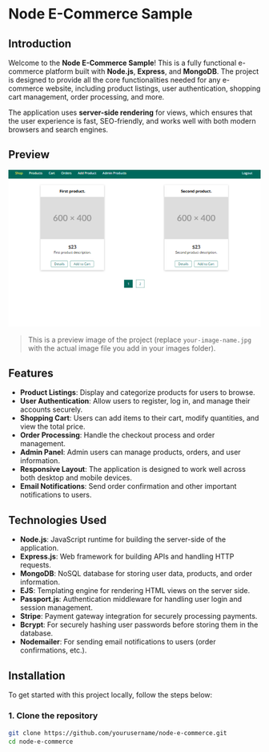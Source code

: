 # Node E-Commerce Sample

## Introduction

Welcome to the **Node E-Commerce Sample**! This is a fully functional e-commerce platform built with **Node.js**, **Express**, and **MongoDB**. The project is designed to provide all the core functionalities needed for any e-commerce website, including product listings, user authentication, shopping cart management, order processing, and more.

The application uses **server-side rendering** for views, which ensures that the user experience is fast, SEO-friendly, and works well with both modern browsers and search engines.

## Preview

![Project Preview](./images/preview.png)

> This is a preview image of the project (replace `your-image-name.jpg` with the actual image file you add in your images folder).

## Features

- **Product Listings**: Display and categorize products for users to browse.
- **User Authentication**: Allow users to register, log in, and manage their accounts securely.
- **Shopping Cart**: Users can add items to their cart, modify quantities, and view the total price.
- **Order Processing**: Handle the checkout process and order management.
- **Admin Panel**: Admin users can manage products, orders, and user information.
- **Responsive Layout**: The application is designed to work well across both desktop and mobile devices.
- **Email Notifications**: Send order confirmation and other important notifications to users.

## Technologies Used

- **Node.js**: JavaScript runtime for building the server-side of the application.
- **Express.js**: Web framework for building APIs and handling HTTP requests.
- **MongoDB**: NoSQL database for storing user data, products, and order information.
- **EJS**: Templating engine for rendering HTML views on the server side.
- **Passport.js**: Authentication middleware for handling user login and session management.
- **Stripe**: Payment gateway integration for securely processing payments.
- **Bcrypt**: For securely hashing user passwords before storing them in the database.
- **Nodemailer**: For sending email notifications to users (order confirmations, etc.).

## Installation

To get started with this project locally, follow the steps below:

### 1. Clone the repository

```bash
git clone https://github.com/yourusername/node-e-commerce.git
cd node-e-commerce
